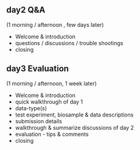 ## day2 Q&A 
(1 morning / afternoon , few days later)
* Welcome & introduction
* questions / discussions / trouble shootings
* closing

##  day3 Evaluation  
(1 morning / afternoon, 1 week later)
* Welcome & introduction
* quick walkthrough of day 1 
* data-type(s)
* test experiment, biosample & data descriptions
* submission details
* walkthrough & summarize discussions of day 2
* evaluation - tips & comments
* closing
